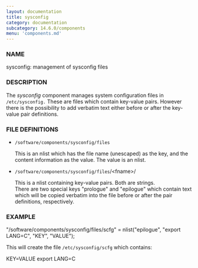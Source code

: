 ```yaml
---
layout: documentation
title: sysconfig
category: documentation
subcategory: 14.6.0/components
menu: 'components.md'
---
```

### NAME

sysconfig: management of sysconfig files

### DESCRIPTION

The _sysconfig_ component manages system configuration files in 
`/etc/sysconfig.`  These are files which contain key-value pairs. 
However there is the possibility to add verbatim text either
before or after the key-value pair definitions. 

### FILE DEFINITIONS

- `/software/components/sysconfig/files`

    This is an nlist which has the file name (unescaped) as the key, and
    the content information as the value.  The value is an nlist.

- `/software/components/sysconfig/files`/&lt;fname&gt;/

    This is a nlist containing key-value pairs.  Both are strings.  
    There are two special keys "prologue" and "epilogue" which contain
    text which will be copied verbatim into the file before or after 
    the pair definitions, respectively. 

### EXAMPLE

"/software/components/sysconfig/files/scfg" = 
  nlist("epilogue", "export LANG=C",
        "KEY", "VALUE");

This will create the file `/etc/sysconfig/scfg` which contains:

KEY=VALUE
export LANG=C
